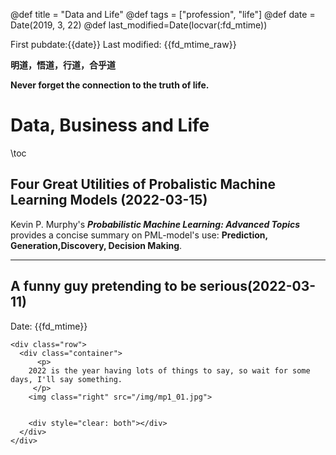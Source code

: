 @def title = "Data and Life"
@def tags = ["profession", "life"]
@def date = Date(2019, 3, 22)
@def last_modified=Date(locvar(:fd_mtime))


First pubdate:{{date}} 
Last modified: {{fd_mtime_raw}} 
<!-- or {{fd_mtime}} -->

**明道，悟道，行道，合乎道**

**Never forget the connection to the truth of life.**


# Data, Business and Life

\toc

## Four Great Utilities of Probalistic Machine Learning Models (2022-03-15)

Kevin P. Murphy's **_Probabilistic Machine Learning: Advanced Topics_** provides a concise summary on PML-model's use: **Prediction, Generation,Discovery, Decision Making**. 

---
## A funny guy pretending to be serious(2022-03-11)
Date: {{fd_mtime}} 

~~~
<div class="row">
  <div class="container">
      <p>
    2022 is the year having lots of things to say, so wait for some days, I'll say something.
     </p>
    <img class="right" src="/img/mp1_01.jpg">

    
    <div style="clear: both"></div>      
  </div>
</div>
~~~